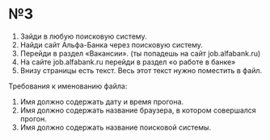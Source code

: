 # №3
1.	Зайди в любую поисковую систему.
2.	Найди сайт Альфа-Банка через поисковую систему.
3.	Перейди в раздел «Вакансии». (ты попадешь на сайт job.alfabank.ru)
4.	На сайте job.alfabank.ru перейди в раздел «о работе в банке»
5.	Внизу страницы есть текст. Весь этот текст нужно поместить в файл. 

Требования к именованию файла:

1.	Имя должно содержать дату и время прогона.
2.	Имя должно содержать название браузера, в котором совершался прогон.
3.	Имя должно содержать название поисковой системы.
